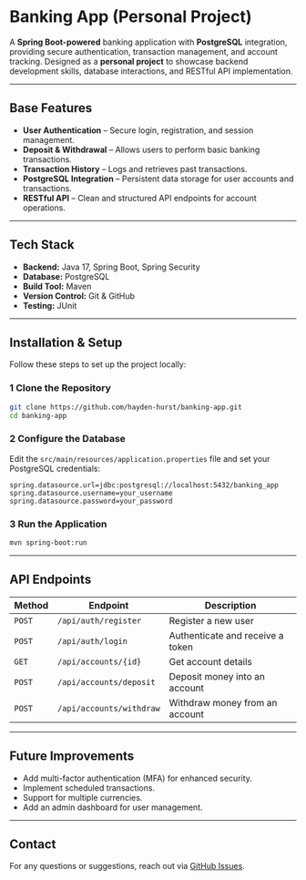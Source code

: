 # Banking App (Personal Project)

A **Spring Boot-powered** banking application with **PostgreSQL** integration, providing secure authentication, transaction management, and account tracking. Designed as a **personal project** to showcase backend development skills, database interactions, and RESTful API implementation.

---

## Base Features

- **User Authentication** – Secure login, registration, and session management.  
- **Deposit & Withdrawal** – Allows users to perform basic banking transactions.  
- **Transaction History** – Logs and retrieves past transactions.  
- **PostgreSQL Integration** – Persistent data storage for user accounts and transactions.  
- **RESTful API** – Clean and structured API endpoints for account operations.  

---

## Tech Stack

- **Backend:** Java 17, Spring Boot, Spring Security
- **Database:** PostgreSQL
- **Build Tool:** Maven
- **Version Control:** Git & GitHub
- **Testing:** JUnit

---

## Installation & Setup

Follow these steps to set up the project locally:

### **1** Clone the Repository
```sh
git clone https://github.com/hayden-hurst/banking-app.git
cd banking-app
```

### **2** Configure the Database
Edit the `src/main/resources/application.properties` file and set your PostgreSQL credentials:
```properties
spring.datasource.url=jdbc:postgresql://localhost:5432/banking_app
spring.datasource.username=your_username
spring.datasource.password=your_password
```

### **3** Run the Application
```sh
mvn spring-boot:run
```

---

## API Endpoints

| Method | Endpoint | Description |
|--------|---------|------------|
| `POST` | `/api/auth/register` | Register a new user |
| `POST` | `/api/auth/login` | Authenticate and receive a token |
| `GET` | `/api/accounts/{id}` | Get account details |
| `POST` | `/api/accounts/deposit` | Deposit money into an account |
| `POST` | `/api/accounts/withdraw` | Withdraw money from an account |

---

## Future Improvements

- Add multi-factor authentication (MFA) for enhanced security.  
- Implement scheduled transactions.  
- Support for multiple currencies.  
- Add an admin dashboard for user management.

---

## Contact

For any questions or suggestions, reach out via [GitHub Issues](https://github.com/hayden-hurst/banking-app/issues).

